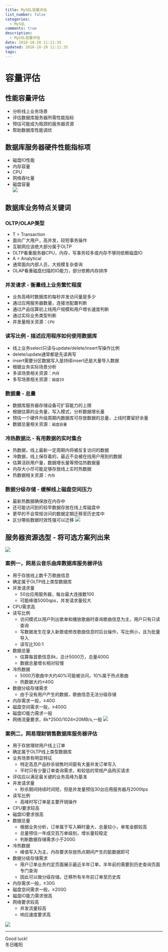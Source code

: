 ```yaml
---
title: MySQL容量评估
list_number: false
categories:
  - MySQL
comments: true
description:
  - MySQL容量评估
date: 2016-10-28 11:11:35
updated: 2016-10-28 11:11:35
tags:
---
```


# 容量评估

## 性能容量评估
- 分析线上业务场景
- 评估数据库服务器所需性能指标
- 预估可能成为瓶颈的服务器资源
- 帮助数据库性能调优

## 数据库服务器硬件性能指标项
- 磁盘IO性能
- 内存容量
- CPU
- 网络吞吐量
- 磁盘容量  
![](http://ocaw8wyva.bkt.clouddn.com/markdown-img-paste-20161028111633869.png)

## 数据库业务特点关键词

### OLTP/OLAP类型
- T = Transaction
- 面向广大用户，高并发，较短事务操作
- 互联网应该绝大部分属于OLTP
- OLTP看重服务器CPU，内存，写事务较多或内存不够则依赖磁盘IO
- A = Analytical
- 通常面向内部人员，大规模复杂查询
- OLAP看重磁盘扫描的IO能力，部分依赖内存排序

### 并发请求 - 衡量线上业务繁忙程度
- 业务高峰时数据库的每秒并发访问量是多少
- 通过应用服务器数量，连接池配置判断
- 通过产品估算初上线用户规模和用户增长速度判断
- 通过实际业务类型判断
- 并发量相关资源：`CPU`

### 读写比例 - 描述应用程序如何使用数据库
- 线上业务select只读与update/delete/insert写操作比例
- delete/update通常都是先读再写
- insert需要分区数据写入是持续insert还是大量导入数据
- 根据业务实际场景分析
- 多读场景相关资源：`内存`
- 多写场景相关资源：`磁盘IO`

### 数据量 - 总量
- 数据库服务器存储设备可扩容能力的上限
- 根据估算的业务量，写入模式，分析数据增长量
- 预估一个硬件升级周期内数据库可存放数据的总量，上线时要留好余量
- 数据总量相关资源：`磁盘容量`

### 冷热数据比 - 有用数据的实时集合
- 热数据，线上最新一定周期内将被反复访问的数据
- 冷数据，线上保存着的，最近不会被在线用户用到的数据
- 估算活跃用户量，数据增长量等预估热数据量
- 内存大小尽可能足够存放线上实时热数据
- 热数据相关资源：`内存`

### 数据分级存储 - 缓解线上磁盘空间压力
- 最新热数据确保放在内存中
- 还可能访问到的较早数据存放在线上库磁盘中
- 更早的不会常规访问的数据定期迁移至历史库中
- 区分哪些数据时效性强可以迁移
![](http://ocaw8wyva.bkt.clouddn.com/markdown-img-paste-20161028113557257.png)

## 服务器资源选型 - 将可选方案列出来
  ![](http://ocaw8wyva.bkt.clouddn.com/markdown-img-paste-20161028113800391.png)

### 案例一，网易云音乐曲库数据库服务器评估
- 用于存放线上数千万歌曲信息
- 确定属于OLTP线上类型数据库
- 并发请求量
  - 50台应用服务器，每台最大连接数100
  - 可能峰值5000qps，并发请求量较大
- CPU需求高
- 读写比例
  - 访问模式以用户列出歌单和播放歌曲时查询歌曲信息为主，用户只有只读查询
  - 写数据发生在录入新歌或修改歌曲信息时后台操作，写比例小，且为批量导入
  - 读写比100:1
- 数据总量
  - 估算每首歌信息8k，总计5000万，总量400G
  - 数据总量增长相对较慢
- 冷热数据
  - 5000万歌曲中大约40%可能被访问，10%属于热点歌曲
  - 热数据大约≤40G
- 数据分级存储需求
  - 由于没有用户产生的数据，歌曲信息无法分级存储
- 内存需求一般，≥40G
- 磁盘空间需求一般，≥400G
- 磁盘IO能力需求一般
- 网络流量要求，8k*2500/1024≈20MB/s,一般
![](http://ocaw8wyva.bkt.clouddn.com/markdown-img-paste-20161028115127210.png)

### 案例二，网易理财销售数据库服务器评估
- 用于存放理财用户线上订单
- 确定属于OLTP线上类型数据库
- 业务场景有明显特征
  - 特定高息产品秒杀销售时间窗有大量并发订单写入
  - 平时只有少量订单查询需求，和较低的常规产品购买请求
- 评估应以满足最关键的业务高峰为基准
- 并发请求量
  - 秒杀期间持续时间短，但是并发量预估30台应用服务器月2000tps
- 读写比例
  - 高峰时写订单是主要开销操作
- CPU要求较高
- 磁盘IO要求很高
- 数据总量
  - 根据业务分析，订单属于写入瞬时量大，总量较小，单笔金额较高
  - 总量预估一年成交百万单级别，增长量较稳定
  - 判断数据存储需求小于200G
- 冷热数据
  - 峰值写入为主，内存要求存放热点期间产生的脏数据即可
- 数据分级存储需求
  - 用户订单业务约定页面展示最近半年订单，半年前的需要到历史查询页面专门查询
  - 因此可以做分级存储，迁移所有半年前订单至历史库
- 内存需求一般，≥30G
- 磁盘空间需求一般，≥200G
- 磁盘IO能力需求很高
- 网络要求较高
  - 并发流量较高
  - 响应速度要求高

 ![](http://ocaw8wyva.bkt.clouddn.com/markdown-img-paste-20161028120225856.png)



----
Good luck!  
冬日暖阳
